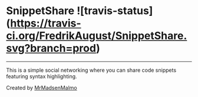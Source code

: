 # SnippetShare ![travis-status] (https://travis-ci.org/FredrikAugust/SnippetShare.svg?branch=prod)
__________________

This is a simple social networking where you can share code snippets featuring syntax highlighting. 

Created by [MrMadsenMalmo](http://mrmadsenmalmo.com)
